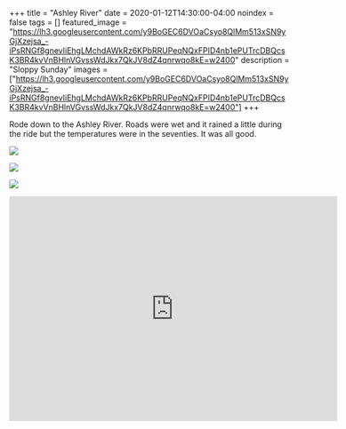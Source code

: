 +++
title =  "Ashley River"
date = 2020-01-12T14:30:00-04:00
noindex = false
tags = []
featured_image = "https://lh3.googleusercontent.com/y9BoGEC6DVOaCsyo8QlMm513xSN9yGjXzejsa_-iPsRNGf8gnevIiEhgLMchdAWkRz6KPbRRUPeqNQxFPID4nb1ePUTrcDBQcsK3BR4kvVnBHlnVGvssWdJkx7QkJV8dZ4qnrwqo8kE=w2400"
description = "Sloppy Sunday"
images = ["https://lh3.googleusercontent.com/y9BoGEC6DVOaCsyo8QlMm513xSN9yGjXzejsa_-iPsRNGf8gnevIiEhgLMchdAWkRz6KPbRRUPeqNQxFPID4nb1ePUTrcDBQcsK3BR4kvVnBHlnVGvssWdJkx7QkJV8dZ4qnrwqo8kE=w2400"]
+++

Rode down to the Ashley River. Roads were wet and it rained a little during the ride but the temperatures were in the seventies. It was all good.


<a href='https://lh3.googleusercontent.com/sg95WCtFmGocbuLXITpWTqOssCpmtZzgv6ywg7F9LKDjb-GvnPjA7d4H3nI4PdEREl0mBzg33aRCeSdMElm5HA2zBW5v7jeUWXOb_TFmbtp-ka5GE4t0yKTbn_5FTKhUOeawo1Usc0E=w2400'><img src='https://lh3.googleusercontent.com/sg95WCtFmGocbuLXITpWTqOssCpmtZzgv6ywg7F9LKDjb-GvnPjA7d4H3nI4PdEREl0mBzg33aRCeSdMElm5HA2zBW5v7jeUWXOb_TFmbtp-ka5GE4t0yKTbn_5FTKhUOeawo1Usc0E=w2400'></a>



<a href='https://lh3.googleusercontent.com/cYUeHPz44WuvzEHLyi41aAVog2Hc9d5cgJFniMAO6s7qd3WoW2gEjVPGyXPVaZ1XT1gOmD1o-q6CoR4-iCvrA4JwEjH9MUITP-6DsZn7cEVX1Q6S__9B9T9nrOjFnFp8mplfUt-RPOw=w2400'><img src='https://lh3.googleusercontent.com/cYUeHPz44WuvzEHLyi41aAVog2Hc9d5cgJFniMAO6s7qd3WoW2gEjVPGyXPVaZ1XT1gOmD1o-q6CoR4-iCvrA4JwEjH9MUITP-6DsZn7cEVX1Q6S__9B9T9nrOjFnFp8mplfUt-RPOw=w2400'></a>

<a href='https://lh3.googleusercontent.com/ApwM2qZbWWq4yf02yTqH7WKV7vRua9s_LtKj_qusX1wTYGMQCoUVHdX2CaE6l63Zdj3grv9pPTT0QMF9bGOiHYSVAllu4tr2QvJ_PkOhEdzjEhHwaBQ9Eu7EeQlz23KhkK50PJByCe8=w2400'><img src='https://lh3.googleusercontent.com/ApwM2qZbWWq4yf02yTqH7WKV7vRua9s_LtKj_qusX1wTYGMQCoUVHdX2CaE6l63Zdj3grv9pPTT0QMF9bGOiHYSVAllu4tr2QvJ_PkOhEdzjEhHwaBQ9Eu7EeQlz23KhkK50PJByCe8=w2400'></a>


<iframe height='405' width='590' frameborder='0' allowtransparency='true' scrolling='no' src='https://www.strava.com/activities/3005823701/embed/50c4e33e52e427af190ff045b391570d96e0adbe'></iframe>
